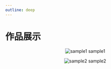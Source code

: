 ```yaml
---
outline: deep
---
```


# 作品展示

<div align="center">

![sample1](/sample1.gif)
sample1

![sample2](/sample2.gif)
sample2

</div>